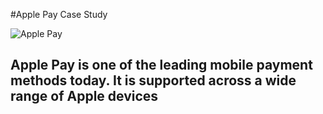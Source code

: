 #Apple Pay Case Study

![Apple Pay](https://external-content.duckduckgo.com/iu/?u=https%3A%2F%2Fwww.apple.com%2Fv%2Fapple-pay%2Fg%2Fimages%2Foverview%2Fog_image.png%3F201709091554&f=1&nofb=1)

## Apple Pay is one of the leading mobile payment methods today. It is supported across a wide range of Apple devices

